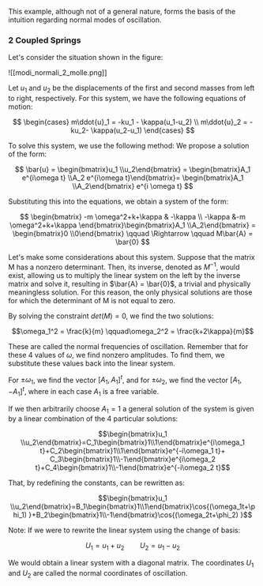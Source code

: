 This example, although not of a general nature, forms the basis of the intuition regarding normal modes of oscillation.
### 2 Coupled Springs

Let's consider the situation shown in the figure:

![[modi_normali_2_molle.png]]

Let $u_1$ and $u_2$ be the displacements of the first and second masses from left to right, respectively. For this system, we have the following equations of motion:

$$
\begin{cases}
m\ddot{u}_1 = -ku_1 - \kappa(u_1-u_2) \\
m\ddot{u}_2 = -ku_2- \kappa(u_2-u_1)
\end{cases}
$$

To solve this system, we use the following method: We propose a solution of the form:

$$ \bar{u} = \begin{bmatrix}u_1 \\u_2\end{bmatrix} = \begin{bmatrix}A_1 e^{i\omega t} \\A_2 e^{i\omega t}\end{bmatrix}= \begin{bmatrix}A_1 \\A_2\end{bmatrix} e^{i \omega t}  $$

Substituting this into the equations, we obtain a system of the form:

$$
\begin{bmatrix} -m \omega^2+k+\kappa & -\kappa \\ -\kappa &-m \omega^2+k+\kappa \end{bmatrix}\begin{bmatrix}A_1 \\A_2\end{bmatrix} = \begin{bmatrix}0 \\0\end{bmatrix}  \qquad \Rightarrow \qquad M\bar{A} = \bar{0}
$$

Let's make some considerations about this system. 
Suppose that the matrix M has a nonzero determinant. Then, its inverse, denoted as $M^{-1}$, would exist, allowing us to multiply the linear system on the left by the inverse matrix and solve it, resulting in $\bar{A} = \bar{0}$, a trivial and physically meaningless solution. 
For this reason, the only physical solutions are those for which the determinant of M is not equal to zero.

By solving the constraint $det(M) = 0$, we find the two solutions:

$$\omega_1^2 = \frac{k}{m} \qquad\omega_2^2 = \frac{k+2\kappa}{m}$$

These are called the normal frequencies of oscillation. Remember that for these 4 values of $\omega$, we find nonzero amplitudes. To find them, we substitute these values back into the linear system.

For $\pm\omega_1$, we find the vector $[A_1, A_1]^t$, and for $\pm\omega_2$, we find the vector $[A_1, -A_1]^t$, where in each case $A_1$ is a free variable.

If we then arbitrarily choose $A_1=1$ a general solution of the system is given by a linear combination of the 4 particular solutions:

$$\begin{bmatrix}u_1 \\u_2\end{bmatrix}=C_1\begin{bmatrix}1\\1\end{bmatrix}e^{i\omega_1 t}+C_2\begin{bmatrix}1\\1\end{bmatrix}e^{-i\omega_1 t}+ C_3\begin{bmatrix}1\\-1\end{bmatrix}e^{i\omega_2 t}+C_4\begin{bmatrix}1\\-1\end{bmatrix}e^{-i\omega_2 t}$$

That, by redefining the constants, can be rewritten as:

$$\begin{bmatrix}u_1 \\u_2\end{bmatrix}=B_1\begin{bmatrix}1\\1\end{bmatrix}\cos{(\omega_1t+\phi_1) }+B_2\begin{bmatrix}1\\-1\end{bmatrix}\cos{(\omega_2t+\phi_2) }$$

Note: If we were to rewrite the linear system using the change of basis:

$$U_1=u_1+u_2 \qquad U_2=u_1-u_2$$

We would obtain a linear system with a diagonal matrix. The coordinates $U_1$ and $U_2$ are called the normal coordinates of oscillation.